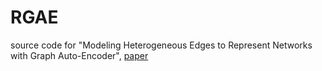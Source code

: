 # RGAE
source code for "Modeling Heterogeneous Edges to Represent Networks with Graph Auto-Encoder", [paper](https://arxiv.org/pdf/2103.07042.pdf)
